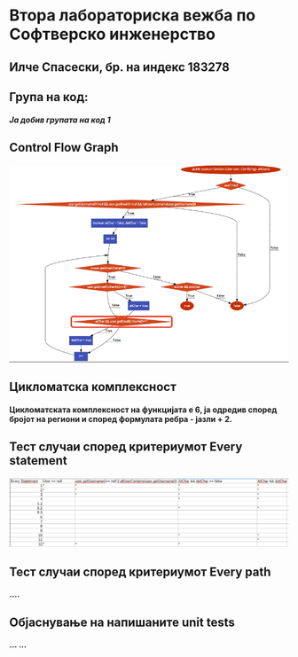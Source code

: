 # Втора лабораториска вежба по Софтверско инженерство
## Илче Спасески, бр. на индекс 183278
## Група на код:
##### Ја добив групата на код 1

## Control Flow Graph
#### <img src="./CFG.png">

## Цикломатска комплексност
#### Цикломатската комплексност на функцијата е 6, ја одредив според бројот на региони и според формулата ребра - јазли + 2.

## Тест случаи според критериумот Every statement
#### <img src="./Every statement.png">

## Тест случаи според критериумот Every path
#### ....

## Објаснување на напишаните unit tests
#### ... ...
